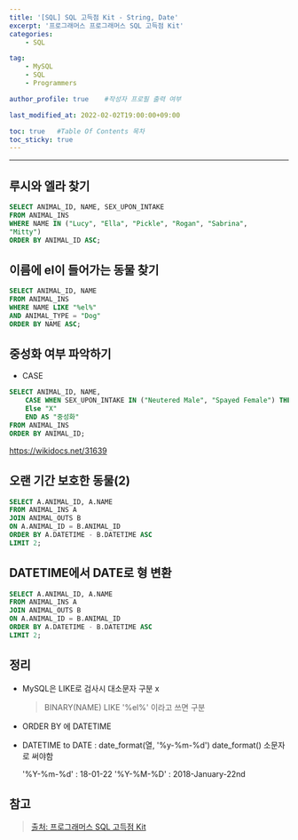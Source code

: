 ```yaml
---
title: '[SQL] SQL 고득점 Kit - String, Date'
excerpt: '프로그래머스 프로그래머스 SQL 고득점 Kit'
categories:
    - SQL

tag:
    - MySQL
    - SQL
    - Programmers

author_profile: true    #작성자 프로필 출력 여부

last_modified_at: 2022-02-02T19:00:00+09:00

toc: true   #Table Of Contents 목차 
toc_sticky: true
---
```


---

## 루시와 엘라 찾기

```sql
SELECT ANIMAL_ID, NAME, SEX_UPON_INTAKE
FROM ANIMAL_INS 
WHERE NAME IN ("Lucy", "Ella", "Pickle", "Rogan", "Sabrina", 
"Mitty")
ORDER BY ANIMAL_ID ASC;
```

## 이름에 el이 들어가는 동물 찾기

```sql
SELECT ANIMAL_ID, NAME 
FROM ANIMAL_INS
WHERE NAME LIKE "%el%"
AND ANIMAL_TYPE = "Dog"
ORDER BY NAME ASC;
```

## 중성화 여부 파악하기

- CASE 
  
```sql
SELECT ANIMAL_ID, NAME,
    CASE WHEN SEX_UPON_INTAKE IN ("Neutered Male", "Spayed Female") THEN "O"
    Else "X"
    END AS "중성화"
FROM ANIMAL_INS
ORDER BY ANIMAL_ID;
```

https://wikidocs.net/31639


## 오랜 기간 보호한 동물(2)

```sql
SELECT A.ANIMAL_ID, A.NAME
FROM ANIMAL_INS A
JOIN ANIMAL_OUTS B
ON A.ANIMAL_ID = B.ANIMAL_ID
ORDER BY A.DATETIME - B.DATETIME ASC
LIMIT 2;
```


## DATETIME에서 DATE로 형 변환

```sql
SELECT A.ANIMAL_ID, A.NAME
FROM ANIMAL_INS A
JOIN ANIMAL_OUTS B
ON A.ANIMAL_ID = B.ANIMAL_ID
ORDER BY A.DATETIME - B.DATETIME ASC
LIMIT 2;
```


## 정리
- MySQL은 LIKE로 검사시 대소문자 구분 x
  > BINARY(NAME) LIKE '%el%' 이라고 쓰면 구분 

- ORDER BY 에 DATETIME 

- DATETIME to DATE : date_format(열, '%y-%m-%d') 
  date_format() 소문자로 써야함 

  '%Y-%m-%d' : 18-01-22
  '%Y-%M-%D' : 2018-January-22nd

## 참고

> [출처: 프로그래머스 SQL 고득점 Kit](https://programmers.co.kr/learn/challenges?tab=sql_practice_kit)